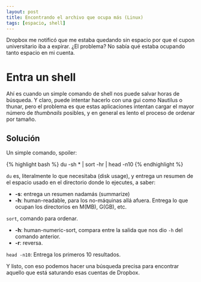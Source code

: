 ```yaml
---
layout: post
title: Encontrando el archivo que ocupa más (Linux)  
tags: [espacio, shell]
---
```


Dropbox me notificó que me estaba quedando sin espacio por que el cupon universitario iba a expirar. ¿El problema? No sabía qué estaba ocupando tanto espacio en mi cuenta.


# Entra un shell
Ahí es cuando un simple comando de shell nos puede salvar horas de búsqueda. Y claro, puede intentar hacerlo con una gui como Nautilus o thunar, pero el problema es que estas aplicaciones intentan cargar el mayor número de *thumbnails* posibles, y en general es lento el proceso de ordenar por tamaño.

## Solución
Un simple comando, spoiler:

{% highlight bash %}
du -sh * | sort -hr | head -n10
{% endhighlight %}

`du` es, literalmente lo que necesitaba (disk usage), y entrega un resumen de el espacio usado en el directorio donde lo ejecutes, a saber:  
* **-s**: entrega un resumen nadamás (summarize)  
* **-h**: human-readable, para  los no-máquinas allá afuera. Entrega lo que ocupan los directorios en M(MB), G(GB), etc.  

`sort`, comando para ordenar.

* **-h**: human-numeric-sort, compara entre la salida que nos dio `-h` del comando anterior.  
* **-r**: reversa.

`head -n10`: Entrega los primeros 10 resultados.


Y listo, con eso podemos hacer una búsqueda precisa para encontrar aquello que está saturando esas cuentas de Dropbox.  




